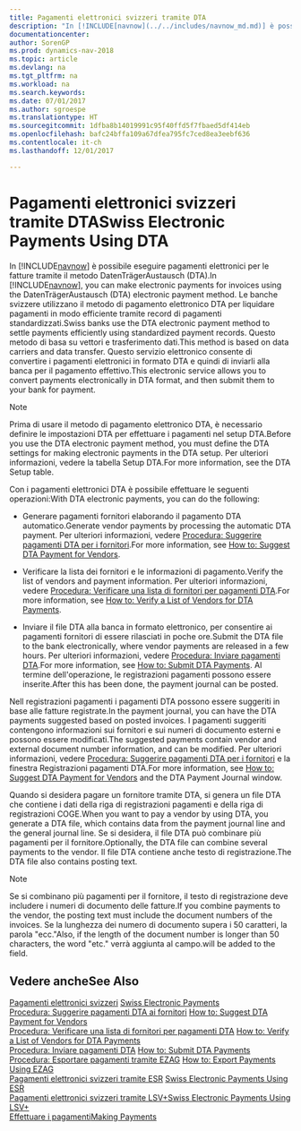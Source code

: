 ```yaml
---
title: Pagamenti elettronici svizzeri tramite DTA
description: "In [!INCLUDE[navnow](../../includes/navnow_md.md)] è possibile eseguire pagamenti elettronici per le fatture tramite il metodo DatenTrägerAustausch (DTA). Le banche svizzere utilizzano il metodo di pagamento elettronico DTA per liquidare pagamenti in modo efficiente tramite record di pagamenti standardizzati."
documentationcenter: 
author: SorenGP
ms.prod: dynamics-nav-2018
ms.topic: article
ms.devlang: na
ms.tgt_pltfrm: na
ms.workload: na
ms.search.keywords: 
ms.date: 07/01/2017
ms.author: sgroespe
ms.translationtype: HT
ms.sourcegitcommit: 1dfba8b14019991c95f40ffd5f7fbaed5df414eb
ms.openlocfilehash: bafc24bffa109a67dfea795fc7ced8ea3eebf636
ms.contentlocale: it-ch
ms.lasthandoff: 12/01/2017

---
```

# <a name="swiss-electronic-payments-using-dta"></a><span data-ttu-id="6054c-104">Pagamenti elettronici svizzeri tramite DTA</span><span class="sxs-lookup"><span data-stu-id="6054c-104">Swiss Electronic Payments Using DTA</span></span>
<span data-ttu-id="6054c-105">In [!INCLUDE[navnow](../../includes/navnow_md.md)] è possibile eseguire pagamenti elettronici per le fatture tramite il metodo DatenTrägerAustausch (DTA).</span><span class="sxs-lookup"><span data-stu-id="6054c-105">In [!INCLUDE[navnow](../../includes/navnow_md.md)], you can make electronic payments for invoices using the DatenTrägerAustausch (DTA) electronic payment method.</span></span> <span data-ttu-id="6054c-106">Le banche svizzere utilizzano il metodo di pagamento elettronico DTA per liquidare pagamenti in modo efficiente tramite record di pagamenti standardizzati.</span><span class="sxs-lookup"><span data-stu-id="6054c-106">Swiss banks use the DTA electronic payment method to settle payments efficiently using standardized payment records.</span></span> <span data-ttu-id="6054c-107">Questo metodo di basa su vettori e trasferimento dati.</span><span class="sxs-lookup"><span data-stu-id="6054c-107">This method is based on data carriers and data transfer.</span></span> <span data-ttu-id="6054c-108">Questo servizio elettronico consente di convertire i pagamenti elettronici in formato DTA e quindi di inviarli alla banca per il pagamento effettivo.</span><span class="sxs-lookup"><span data-stu-id="6054c-108">This electronic service allows you to convert payments electronically in DTA format, and then submit them to your bank for payment.</span></span>  

> [!NOTE]  
>  <span data-ttu-id="6054c-109">Prima di usare il metodo di pagamento elettronico DTA, è necessario definire le impostazioni DTA per effettuare i pagamenti nel setup DTA.</span><span class="sxs-lookup"><span data-stu-id="6054c-109">Before you use the DTA electronic payment method, you must define the DTA settings for making electronic payments in the DTA setup.</span></span> <span data-ttu-id="6054c-110">Per ulteriori informazioni, vedere la tabella Setup DTA.</span><span class="sxs-lookup"><span data-stu-id="6054c-110">For more information, see the DTA Setup table.</span></span>  

<span data-ttu-id="6054c-111">Con i pagamenti elettronici DTA è possibile effettuare le seguenti operazioni:</span><span class="sxs-lookup"><span data-stu-id="6054c-111">With DTA electronic payments, you can do the following:</span></span>  

- <span data-ttu-id="6054c-112">Generare pagamenti fornitori elaborando il pagamento DTA automatico.</span><span class="sxs-lookup"><span data-stu-id="6054c-112">Generate vendor payments by processing the automatic DTA payment.</span></span> <span data-ttu-id="6054c-113">Per ulteriori informazioni, vedere [Procedura: Suggerire pagamenti DTA per i fornitori](how-to-suggest-dta-payment-for-vendors.md).</span><span class="sxs-lookup"><span data-stu-id="6054c-113">For more information, see [How to: Suggest DTA Payment for Vendors](how-to-suggest-dta-payment-for-vendors.md).</span></span>  

- <span data-ttu-id="6054c-114">Verificare la lista dei fornitori e le informazioni di pagamento.</span><span class="sxs-lookup"><span data-stu-id="6054c-114">Verify the list of vendors and payment information.</span></span> <span data-ttu-id="6054c-115">Per ulteriori informazioni, vedere [Procedura: Verificare una lista di fornitori per pagamenti DTA](how-to-verify-a-list-of-vendors-for-dta-payments.md).</span><span class="sxs-lookup"><span data-stu-id="6054c-115">For more information, see [How to: Verify a List of Vendors for DTA Payments](how-to-verify-a-list-of-vendors-for-dta-payments.md).</span></span>  

- <span data-ttu-id="6054c-116">Inviare il file DTA alla banca in formato elettronico, per consentire ai pagamenti fornitori di essere rilasciati in poche ore.</span><span class="sxs-lookup"><span data-stu-id="6054c-116">Submit the DTA file to the bank electronically, where vendor payments are released in a few hours.</span></span> <span data-ttu-id="6054c-117">Per ulteriori informazioni, vedere [Procedura: Inviare pagamenti DTA](how-to-submit-dta-payments.md).</span><span class="sxs-lookup"><span data-stu-id="6054c-117">For more information, see [How to: Submit DTA Payments](how-to-submit-dta-payments.md).</span></span> <span data-ttu-id="6054c-118">Al termine dell'operazione, le registrazioni pagamenti possono essere inserite.</span><span class="sxs-lookup"><span data-stu-id="6054c-118">After this has been done, the payment journal can be posted.</span></span>  

<span data-ttu-id="6054c-119">Nell registrazioni pagamenti i pagamenti DTA possono essere suggeriti in base alle fatture registrate.</span><span class="sxs-lookup"><span data-stu-id="6054c-119">In the payment journal, you can have the DTA payments suggested based on posted invoices.</span></span> <span data-ttu-id="6054c-120">I pagamenti suggeriti contengono informazioni sui fornitori e sui numeri di documento esterni e possono essere modificati.</span><span class="sxs-lookup"><span data-stu-id="6054c-120">The suggested payments contain vendor and external document number information, and can be modified.</span></span> <span data-ttu-id="6054c-121">Per ulteriori informazioni, vedere [Procedura: Suggerire pagamenti DTA per i fornitori](how-to-suggest-dta-payment-for-vendors.md) e la finestra Registrazioni pagamenti DTA.</span><span class="sxs-lookup"><span data-stu-id="6054c-121">For more information, see [How to: Suggest DTA Payment for Vendors](how-to-suggest-dta-payment-for-vendors.md) and the DTA Payment Journal window.</span></span>  

<span data-ttu-id="6054c-122">Quando si desidera pagare un fornitore tramite DTA, si genera un file DTA che contiene i dati della riga di registrazioni pagamenti e della riga di registrazioni COGE.</span><span class="sxs-lookup"><span data-stu-id="6054c-122">When you want to pay a vendor by using DTA, you generate a DTA file, which contains data from the payment journal line and the general journal line.</span></span> <span data-ttu-id="6054c-123">Se si desidera, il file DTA può combinare più pagamenti per il fornitore.</span><span class="sxs-lookup"><span data-stu-id="6054c-123">Optionally, the DTA file can combine several payments to the vendor.</span></span> <span data-ttu-id="6054c-124">Il file DTA contiene anche testo di registrazione.</span><span class="sxs-lookup"><span data-stu-id="6054c-124">The DTA file also contains posting text.</span></span>  

> [!NOTE]  
>  <span data-ttu-id="6054c-125">Se si combinano più pagamenti per il fornitore, il testo di registrazione deve includere i numeri di documento delle fatture.</span><span class="sxs-lookup"><span data-stu-id="6054c-125">If you combine payments to the vendor, the posting text must include the document numbers of the invoices.</span></span> <span data-ttu-id="6054c-126">Se la lunghezza dei numero di documento supera i 50 caratteri, la parola "ecc."</span><span class="sxs-lookup"><span data-stu-id="6054c-126">Also, if the length of the document number is longer than 50 characters, the word "etc."</span></span> <span data-ttu-id="6054c-127">verrà aggiunta al campo.</span><span class="sxs-lookup"><span data-stu-id="6054c-127">will be added to the field.</span></span>  

## <a name="see-also"></a><span data-ttu-id="6054c-128">Vedere anche</span><span class="sxs-lookup"><span data-stu-id="6054c-128">See Also</span></span>  
 <span data-ttu-id="6054c-129">[Pagamenti elettronici svizzeri](swiss-electronic-payments.md) </span><span class="sxs-lookup"><span data-stu-id="6054c-129">[Swiss Electronic Payments](swiss-electronic-payments.md) </span></span>  
 <span data-ttu-id="6054c-130">[Procedura: Suggerire pagamenti DTA ai fornitori](how-to-suggest-dta-payment-for-vendors.md) </span><span class="sxs-lookup"><span data-stu-id="6054c-130">[How to: Suggest DTA Payment for Vendors](how-to-suggest-dta-payment-for-vendors.md) </span></span>  
 <span data-ttu-id="6054c-131">[Procedura: Verificare una lista di fornitori per pagamenti DTA](how-to-verify-a-list-of-vendors-for-dta-payments.md) </span><span class="sxs-lookup"><span data-stu-id="6054c-131">[How to: Verify a List of Vendors for DTA Payments](how-to-verify-a-list-of-vendors-for-dta-payments.md) </span></span>  
 <span data-ttu-id="6054c-132">[Procedura: Inviare pagamenti DTA](how-to-submit-dta-payments.md) </span><span class="sxs-lookup"><span data-stu-id="6054c-132">[How to: Submit DTA Payments](how-to-submit-dta-payments.md) </span></span>  
 <span data-ttu-id="6054c-133">[Procedura: Esportare pagamenti tramite EZAG](how-to-export-payments-using-ezag.md) </span><span class="sxs-lookup"><span data-stu-id="6054c-133">[How to: Export Payments Using EZAG](how-to-export-payments-using-ezag.md) </span></span>  
 <span data-ttu-id="6054c-134">[Pagamenti elettronici svizzeri tramite ESR](swiss-electronic-payments-using-esr.md) </span><span class="sxs-lookup"><span data-stu-id="6054c-134">[Swiss Electronic Payments Using ESR](swiss-electronic-payments-using-esr.md) </span></span>  
 [<span data-ttu-id="6054c-135">Pagamenti elettronici svizzeri tramite LSV+</span><span class="sxs-lookup"><span data-stu-id="6054c-135">Swiss Electronic Payments Using LSV+</span></span>](swiss-electronic-payments-using-lsv-.md)  
 [<span data-ttu-id="6054c-136">Effettuare i pagamenti</span><span class="sxs-lookup"><span data-stu-id="6054c-136">Making Payments</span></span>](../../payables-make-payments.md) 

